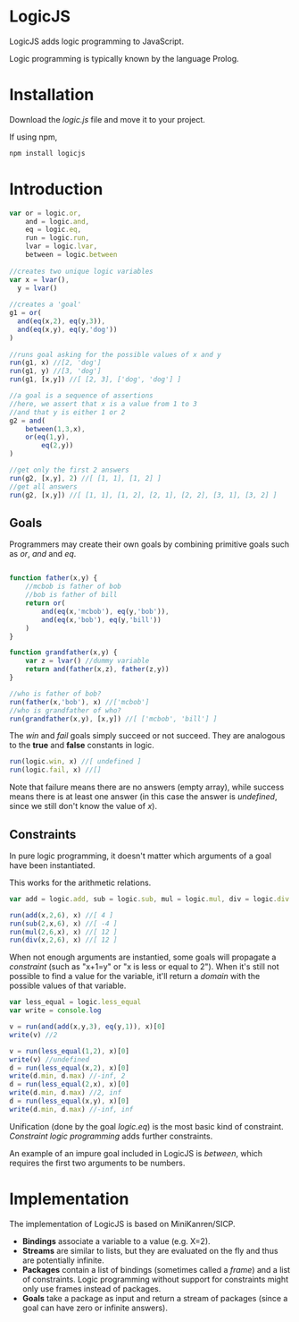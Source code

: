 LogicJS
=======

LogicJS adds logic programming to JavaScript.

Logic programming is typically known by the language Prolog.

Installation
=======

Download the *logic.js* file and move it to your project.

If using npm,
```sh
npm install logicjs
```

Introduction
=======

```javascript
var or = logic.or,
	and = logic.and,
	eq = logic.eq,
	run = logic.run,
	lvar = logic.lvar,
	between = logic.between
	
//creates two unique logic variables
var x = lvar(),
  y = lvar()
  
//creates a 'goal'
g1 = or(
  and(eq(x,2), eq(y,3)),
  and(eq(x,y), eq(y,'dog'))
)
	
//runs goal asking for the possible values of x and y
run(g1, x) //[2, 'dog']
run(g1, y) //[3, 'dog']
run(g1, [x,y]) //[ [2, 3], ['dog', 'dog'] ]

//a goal is a sequence of assertions
//here, we assert that x is a value from 1 to 3
//and that y is either 1 or 2
g2 = and(
	between(1,3,x),
	or(eq(1,y), 
		eq(2,y))
)

//get only the first 2 answers
run(g2, [x,y], 2) //[ [1, 1], [1, 2] ]
//get all answers
run(g2, [x,y]) //[ [1, 1], [1, 2], [2, 1], [2, 2], [3, 1], [3, 2] ]
```

Goals
-----

Programmers may create their own goals by combining primitive goals such as *or*, *and* and *eq*.

```javascript

function father(x,y) {
	//mcbob is father of bob
	//bob is father of bill
	return or(
		and(eq(x,'mcbob'), eq(y,'bob')),
		and(eq(x,'bob'), eq(y,'bill'))
	)
}

function grandfather(x,y) {
	var z = lvar() //dummy variable
	return and(father(x,z), father(z,y))
}

//who is father of bob?
run(father(x,'bob'), x) //['mcbob']
//who is grandfather of who?
run(grandfather(x,y), [x,y]) //[ ['mcbob', 'bill'] ]
```

The *win* and *fail* goals simply succeed or not succeed. They are analogous to the **true** and **false** constants in logic.

```javascript
run(logic.win, x) //[ undefined ]
run(logic.fail, x) //[]
```

Note that failure means there are no answers (empty array), while success means there is at least one answer (in this case the answer is *undefined*, since we still don't know the value of *x*).

Constraints
-----------

In pure logic programming, it doesn't matter which arguments of a goal have been instantiated.

This works for the arithmetic relations.

```javascript
var add = logic.add, sub = logic.sub, mul = logic.mul, div = logic.div

run(add(x,2,6), x) //[ 4 ]
run(sub(2,x,6), x) //[ -4 ]
run(mul(2,6,x), x) //[ 12 ]
run(div(x,2,6), x) //[ 12 ]
```

When not enough arguments are instantied, some goals will propagate a *constraint* (such as "x+1=y" or "x is less or equal to 2"). When it's still not possible to find a value for the variable, it'll return a *domain* with the possible values of that variable.

```javascript
var less_equal = logic.less_equal
var write = console.log

v = run(and(add(x,y,3), eq(y,1)), x)[0]
write(v) //2

v = run(less_equal(1,2), x)[0]
write(v) //undefined
d = run(less_equal(x,2), x)[0]
write(d.min, d.max) //-inf, 2
d = run(less_equal(2,x), x)[0]
write(d.min, d.max) //2, inf
d = run(less_equal(x,y), x)[0]
write(d.min, d.max) //-inf, inf
```

Unification (done by the goal *logic.eq*) is the most basic kind of constraint. *Constraint logic programming* adds further constraints.

An example of an impure goal included in LogicJS is *between*, which requires the first two arguments to be numbers.


Implementation
==============

The implementation of LogicJS is based on MiniKanren/SICP.

* **Bindings** associate a variable to a value (e.g. X=2).
* **Streams** are similar to lists, but they are evaluated on the fly and thus are potentially infinite.
* **Packages** contain a list of bindings (sometimes called a *frame*) and a list of constraints. Logic programming without support for constraints might only use frames instead of packages.
* **Goals** take a package as input and return a stream of packages (since a goal can have zero or infinite answers).
